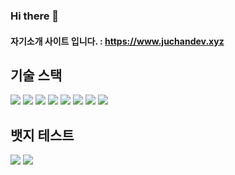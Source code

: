 
### Hi there 👋

#### 자기소개 사이트 입니다. : https://www.juchandev.xyz


<!-- 뱃지1 -->
<!-- 주소 : https://shields.io/ -->
<!-- 아이콘 주소 : https://simpleicons.org/ -->
<!-- src 형식 : https://img.shields.io/badge/텍스트-배경색상(#제외)?style=스타일&logo=기술스택&logoColor=white -->

## 기술 스택
<div>
  <img src="https://img.shields.io/badge/html5-E34F26?style=flat&logo=html5&logoColor=white&" />
  <img src="https://img.shields.io/badge/css-1572B6?style=flat&logo=css3&logoColor=white" />
  <img src="https://img.shields.io/badge/Javascript-FF7328?style=flat&logo=JavaScript&logoColor=white" />
  <img src="https://img.shields.io/badge/TypeScript-3178C6?style=flat&logo=TypeScript&logoColor=white" />
  <img src="https://img.shields.io/badge/Tailwind-06B6D4?style=flat&logo=TailwindCSS&logoColor=white" />
  <img src="https://img.shields.io/badge/Vue.js-4FC08D?style=flat&logo=vue.js&logoColor=white" />
  <img src="https://img.shields.io/badge/Nuxt.js-30B980?style=flat&logo=nuxt.js&logoColor=white" />
  <img src="https://img.shields.io/badge/Nestjs-E0234E?style=flat&logo=nestjs&logoColor=white" />
  
</div>


<!-- 뱃지2 -->
<!-- 주소 : https://badgen.net/  -->
<!-- src 형식 : https://badgen.net/badge/텍스트/상태/컬러?icon=아이콘 -->
## 뱃지 테스트
<img src="https://badgen.net/badge/npm/v14/cyan?icon=docker" />
<img src="https://img.shields.io/badge/Docker-2496ED?style=flat&logo=Docker&logoColor=white" />


 
